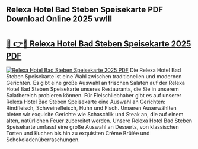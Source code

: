 ## Relexa Hotel Bad Steben Speisekarte PDF Download Online 2025 vwIll

# <h2><a href="http://gc99etf.nevu.top/?p=Relexa+Hotel+Bad+Steben+Speisekarte">🔗 👉🔴 Relexa Hotel Bad Steben Speisekarte 2025 PDF</a></h2>

[![Relexa Hotel Bad Steben Speisekarte 2025 PDF](https://i.imgur.com/dBaPXMq.png)](http://gc99etf.nevu.top/?p=Relexa+Hotel+Bad+Steben+Speisekarte)
Die Relexa Hotel Bad Steben Speisekarte ist eine Wahl zwischen traditionellen und modernen Gerichten. Es gibt eine große Auswahl an frischen Salaten auf der Relexa Hotel Bad Steben Speisekarte unseres Restaurants, die Sie in unserem Salatbereich probieren können. Für Fleischliebhaber gibt es auf unserer Relexa Hotel Bad Steben Speisekarte eine Auswahl an Gerichten: Rindfleisch, Schweinefleisch, Huhn und Fisch. Unseren Auserwählten bieten wir exquisite Gerichte wie Schaschlik und Steak an, die auf einem alten, natürlichen Feuer zubereitet werden. Unsere Relexa Hotel Bad Steben Speisekarte umfasst eine große Auswahl an Desserts, von klassischen Torten und Kuchen bis hin zu exquisiten Crème Brûlée und Schokoladenüberraschungen.
